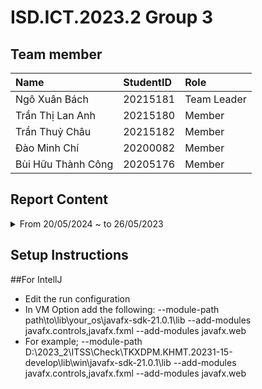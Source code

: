 # ISD.ICT.2023.2 Group 3

## Team member
| Name                   | StudentID   |Role        |
| :-----------------     | :---------- |:---------- |
| Ngô Xuân Bách          | 20215181    |Team Leader |
| Trần Thị Lan Anh       | 20215180    |Member      |
| Trần Thuỷ Châu         | 20215182    |Member      |
| Đào Minh Chí           | 20200082    |Member      |
| Bùi Hữu Thành Công     | 20205176    |Member      |

## Report Content
<details>
  <summary>From 20/05/2024 ~ to 26/05/2023 </summary>
<br>
<details>
<summary>Team Member 1: Ngô Xuân Bách</summary>
<br>

- Assigned tasks:
  - Create and set up database and connections

- Implementation details:
  - Pull Request(s): No PR (because creating init project)  https://github.com/ngobach26/ISD.ICT.20232.03/commit/c545587f52aa41bfb24fc05103b2a638189a8d5b?diff=split&w=0
  - Specific task details:
    - Create a temporary db(not final implementation )
    - Create initial project.

</details>

<details>
<summary>Team Member 2: Trần Thuỷ Châu</summary>
<br>

- Assigned tasks: Implement the home screen and product view

- Implementation details:
  - Pull Request(s): https://github.com/ngobach26/ISD.ICT.20232.03/commit/b8897760e9d0ed7d77c4e30df7343bfa3b3eb780
  - Specific task details:
    - Edit the HomeController, BaseController, Cart, Media, AimsException, MediaNotAvailableException according to the task
    - Create the home.fxml, media_home.fxml, popup.fxml and according handlers for those interfaces
</details>

<details>
<summary>Team Member 3: Trần Thị Lan Anh</summary>
<br>

- Assigned tasks: Implement the viewing cart

- Implementation details:
  - Pull Request(s): [#7](https://github.com/ngobach26/ISD.ICT.20232.03/pull/7)
  - Specific implementation details:
    - Implement controller, fxml view and handler for View Cart use case
</details>

<details>
<summary>Team Member 4: Đào Minh Chí</summary>
<br>

- Assigned tasks: Implement for VNPay interface and Pay order

- Implementation details:
  - Pull Request(s): 
  - Specific implementation details:
    - ...
    - ...
</details>

<details>
<summary>Team Member 5: Bùi Hữu Thành Công</summary>
<br>

- Assigned tasks: Implement Place Order, Place Rush Order function

- Implementation details:
  - Pull Request(s): https://github.com/ngobach26/ISD.ICT.20232.03/commit/24b4b415e10f6557b4b43a733da620a57e205688
  - Specific implementation details:
    - Implement Place Order and Place Rush Order functions
</details>
</details>

## Setup Instructions

##For IntellJ
- Edit the run configuration
- In VM Option add the following:
  --module-path path\to\lib\your_os\javafx-sdk-21.0.1\lib --add-modules javafx.controls,javafx.fxml --add-modules javafx.web
- For example;
--module-path D:\2023_2\ITSS\Check\TKXDPM.KHMT.20231-15-develop\lib\win\javafx-sdk-21.0.1\lib --add-modules javafx.controls,javafx.fxml --add-modules javafx.web


